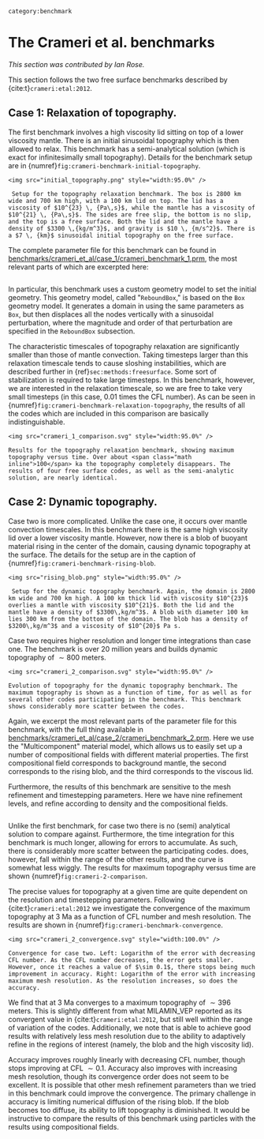 ```{tags}
category:benchmark
```

# The Crameri et al. benchmarks

*This section was contributed by Ian Rose.*

This section follows the two free surface benchmarks described by {cite:t}`crameri:etal:2012`.

## Case 1: Relaxation of topography.

The first benchmark involves a high viscosity lid sitting on top of a lower
viscosity mantle. There is an initial sinusoidal topography which is then
allowed to relax. This benchmark has a semi-analytical solution (which is
exact for infinitesimally small topography). Details for the benchmark setup
are in {numref}`fig:crameri-benchmark-initial-topography`.

```{figure-md} fig:crameri-benchmark-initial-topography
<img src="initial_topography.png" style="width:95.0%" />

 Setup for the topography relaxation benchmark. The box is 2800 km wide and 700 km high, with a 100 km lid on top. The lid has a viscosity of $10^{23} \, {Pa\,s}$, while the mantle has a viscosity of $10^{21} \, {Pa\,s}$. The sides are free slip, the bottom is no slip, and the top is a free surface. Both the lid and the mantle have a density of $3300 \,{kg/m^3}$, and gravity is $10 \, {m/s^2}$. There is a $7 \, {km}$ sinusoidal initial topography on the free surface.
```

The complete parameter file for this benchmark can be found in
[benchmarks/crameri_et_al/case_1/crameri_benchmark_1.prm](https://www.github.com/geodynamics/aspect/blob/main/benchmarks/crameri_et_al/case_1/crameri_benchmark_1.prm), the most relevant
parts of which are excerpted here:

```{literalinclude} crameri_benchmark_1.prm
```

In particular, this benchmark uses a custom geometry model to set the initial
geometry. This geometry model, called "`ReboundBox`," is based on
the `Box` geometry model. It generates a domain in using the same parameters
as `Box`, but then displaces all the nodes vertically with a sinusoidal
perturbation, where the magnitude and order of that perturbation are specified
in the `ReboundBox` subsection.

The characteristic timescales of topography relaxation are significantly
smaller than those of mantle convection. Taking timesteps larger than this
relaxation timescale tends to cause sloshing instabilities, which are
described further in {ref}`sec:methods:freesurface`. Some sort of
stabilization is required to take large timesteps. In this benchmark, however,
we are interested in the relaxation timescale, so we are free to take very
small timesteps (in this case, 0.01 times the CFL number). As can be seen in
{numref}`fig:crameri-benchmark-relaxation-topography`, the results of all the codes which are included in this
comparison are basically indistinguishable.

```{figure-md} fig:crameri-benchmark-relaxation-topography
<img src="crameri_1_comparison.svg" style="width:95.0%" />

Results for the topography relaxation benchmark, showing maximum topography versus time. Over about <span class="math inline">100</span> ka the topography completely disappears. The results of four free surface codes, as well as the semi-analytic solution, are nearly identical.
```

## Case 2: Dynamic topography.

Case two is more complicated. Unlike the case one, it occurs over mantle
convection timescales. In this benchmark there is the same high viscosity lid
over a lower viscosity mantle. However, now there is a blob of buoyant
material rising in the center of the domain, causing dynamic topography at the
surface. The details for the setup are in the caption of {numref}`fig:crameri-benchmark-rising-blob`.

```{figure-md} fig:crameri-benchmark-rising-blob
<img src="rising_blob.png" style="width:95.0%" />

 Setup for the dynamic topography benchmark. Again, the domain is 2800 km wide and 700 km high. A 100 km thick lid with viscosity $10^{23}$ overlies a mantle with viscosity $10^{21}$. Both the lid and the mantle have a density of $3300\,kg/m^3$. A blob with diameter 100 km lies 300 km from the bottom of the domain. The blob has a density of $3200\,kg/m^3$ and a viscosity of $10^{20}$ Pa s.
```

Case two requires higher resolution and longer time integrations than case
one. The benchmark is over 20 million years and builds dynamic topography of
$\sim 800$ meters.

```{figure-md} fig:crameri-2-comparison
<img src="crameri_2_comparison.svg" style="width:95.0%" />

Evolution of topography for the dynamic topography benchmark. The maximum topography is shown as a function of time, for as well as for several other codes participating in the benchmark. This benchmark shows considerably more scatter between the codes.
```

Again, we excerpt the most relevant parts of the parameter file for this
benchmark, with the full thing available in
[benchmarks/crameri_et_al/case_2/crameri_benchmark_2.prm](https://www.github.com/geodynamics/aspect/blob/main/benchmarks/crameri_et_al/case_2/crameri_benchmark_2.prm). Here we use the
"Multicomponent" material model, which allows us to easily set up
a number of compositional fields with different material properties. The first
compositional field corresponds to background mantle, the second corresponds
to the rising blob, and the third corresponds to the viscous lid.

Furthermore, the results of this benchmark are sensitive to the mesh
refinement and timestepping parameters. Here we have nine refinement levels,
and refine according to density and the compositional fields.

```{literalinclude} crameri_benchmark_2.prm
```

Unlike the first benchmark, for case two there is no (semi) analytical
solution to compare against. Furthermore, the time integration for this
benchmark is much longer, allowing for errors to accumulate. As such, there is
considerably more scatter between the participating codes. does, however, fall
within the range of the other results, and the curve is somewhat less wiggly.
The results for maximum topography versus time are shown {numref}`fig:crameri-2-comparison`.

The precise values for topography at a given time are quite dependent on the
resolution and timestepping parameters. Following {cite:t}`crameri:etal:2012` we
investigate the convergence of the maximum topography at 3 Ma as a function of
CFL number and mesh resolution. The results are shown in {numref}`fig:crameri-benchmark-convergence`.

```{figure-md} fig:crameri-benchmark-convergence
<img src="crameri_2_convergence.svg" style="width:100.0%" />

Convergence for case two. Left: Logarithm of the error with decreasing CFL number. As the CFL number decreases, the error gets smaller. However, once it reaches a value of $\sim 0.1$, there stops being much improvement in accuracy. Right: Logarithm of the error with increasing maximum mesh resolution. As the resolution increases, so does the accuracy.
```

We find that at 3 Ma converges to a maximum topography of $\sim 396$
meters. This is slightly different from what MILAMIN_VEP reported as its
convergent value in {cite:t}`crameri:etal:2012`, but still well within the range of
variation of the codes. Additionally, we note that is able to achieve good
results with relatively less mesh resolution due to the ability to adaptively
refine in the regions of interest (namely, the blob and the high viscosity
lid).

Accuracy improves roughly linearly with decreasing CFL number, though stops
improving at CFL $\sim 0.1$. Accuracy also improves with increasing mesh
resolution, though its convergence order does not seem to be excellent. It is
possible that other mesh refinement parameters than we tried in this benchmark
could improve the convergence. The primary challenge in accuracy is limiting
numerical diffusion of the rising blob. If the blob becomes too diffuse, its
ability to lift topography is diminished. It would be instructive to compare
the results of this benchmark using particles with the results using
compositional fields.
